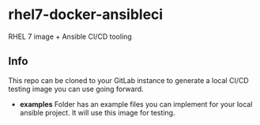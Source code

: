 # rhel7-docker-ansibleci
RHEL 7 image + Ansible CI/CD tooling

## Info
This repo can be cloned to your GitLab instance to generate a local CI/CD testing image you can use going forward.

  * **examples** Folder has an example files you can implement for your local ansible project. It will use this image for testing.
